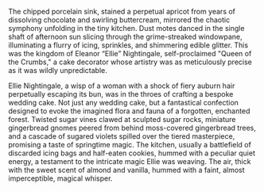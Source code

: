 The chipped porcelain sink, stained a perpetual apricot from years of dissolving chocolate and swirling buttercream, mirrored the chaotic symphony unfolding in the tiny kitchen.  Dust motes danced in the single shaft of afternoon sun slicing through the grime-streaked windowpane, illuminating a flurry of icing, sprinkles, and shimmering edible glitter.  This was the kingdom of  Eleanor “Ellie” Nightingale, self-proclaimed "Queen of the Crumbs," a cake decorator whose artistry was as meticulously precise as it was wildly unpredictable.

Ellie Nightingale, a wisp of a woman with a shock of fiery auburn hair perpetually escaping its bun, was in the throes of crafting a bespoke wedding cake.  Not just any wedding cake, but a fantastical confection designed to evoke the imagined flora and fauna of a forgotten, enchanted forest.  Twisted sugar vines clawed at sculpted sugar rocks, miniature gingerbread gnomes peered from behind moss-covered gingerbread trees, and a cascade of sugared violets spilled over the tiered masterpiece, promising a taste of springtime magic.  The kitchen, usually a battlefield of discarded icing bags and half-eaten cookies, hummed with a peculiar quiet energy, a testament to the intricate magic Ellie was weaving.  The air, thick with the sweet scent of almond and vanilla, hummed with a faint, almost imperceptible, magical whisper.
